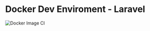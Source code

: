 # Docker Dev Enviroment - Laravel

![Docker Image CI](https://github.com/ammardev/docker-laravel/workflows/Docker%20Image%20CI/badge.svg)
